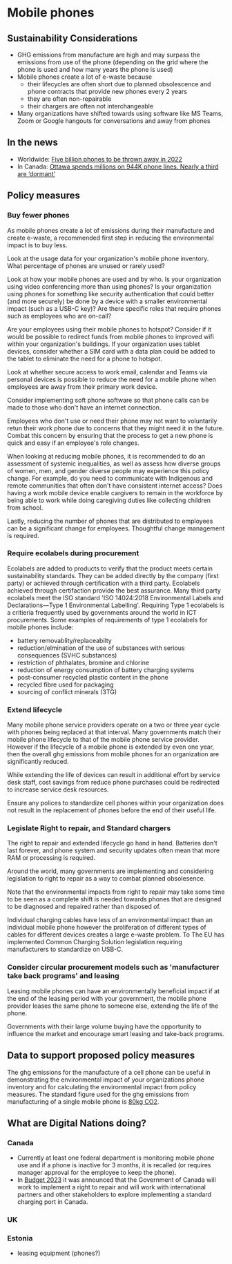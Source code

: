 # Mobile phones
## Sustainability Considerations
- GHG emissions from manufacture are high and may surpass the emissions from use of the phone (depending on the grid where the phone is used and how many years the phone is used)
- Mobile phones create a lot of e-waste because
    - their lifecycles are often short due to planned obsolescence and phone contracts that provide new phones every 2 years
    - they are often non-repairable
    - their chargers are often not interchangeable  
- Many organizations have shifted towards using software like MS Teams, Zoom or Google hangouts for conversations and away from phones

## In the news
- Worldwide: [Five billion phones to be thrown away in 2022](https://www.bbc.com/news/science-environment-63245150)
- In Canada: [Ottawa spends millions on 944K phone lines. Nearly a third are ‘dormant’](https://globalnews.ca/news/9595669/canada-federal-spending-dormant-phone-lines/)

## Policy measures

### Buy fewer phones
As mobile phones create a lot of emissions during their manufacture and create e-waste, a recommended first step in reducing the environmental impact is to buy less. 

Look at the usage data for your organization's mobile phone inventory.
What percentage of phones are unused or rarely used? 

Look at how your mobile phones are used and by who. 
Is your organization using video conferencing more than using phones? 
Is your organization using phones for something like security authentication that could better (and more securely) be done by a device with a smaller environmental impact (such as a USB-C key)? 
Are there specific roles that require phones such as employees who are on-call?

Are your employees using their mobile phones to hotspot? 
Consider if it would be possible to redirect funds from mobile phones to improved wifi within your organization's buildings. 
If your organization uses tablet devices, consider whether a SIM card with a data plan could be added to the tablet to eliminate the need for a phone to hotspot.

Look at whether secure access to work email, calendar and Teams via personal devices is possible to reduce the need for a mobile phone when employees are away from their primary work device.

Consider implementing soft phone software so that phone calls can be made to those who don't have an internet connection.

Employees who don't use or need their phone may not want to voluntarily retun their work phone due to concerns that they might need it in the future. 
Combat this concern by ensuring that the process to get a new phone is quick and easy if an employee's role changes.

When looking at reducing mobile phones, it is recommended to do an assessment of systemic inequalities, as well as assess how diverse groups of women, men, and gender diverse people may experience this policy change. 
For example, do you need to communicate with Indigenous and remote communities that often don't have consistent internet access? 
Does having a work mobile device enable cargivers to remain in the workforce by being able to work while doing caregiving duties like collecting children from school.

Lastly, reducing the number of phones that are distributed to employees can be a significant change for employees. 
Thoughtful change management is required.

### Require ecolabels during procurement
Ecolabels are added to products to verify that the product meets certain sustainability standards.
They can be added directly by the company (first party) or achieved through certification with a third party.
Ecolabels achieved through certifaction provide the best assurance.
Many third party ecolabels meet the ISO standard 'ISO 14024:2018 Environmental Labels and Declarations—Type 1 Environmental Labelling'.
Requiring Type 1 ecolabels is a critieria frequently used by governments around the world in ICT procurements.
Some examples of requirements of type 1 ecolabels for mobile phones include:
- battery removablity/replaceabilty
- reduction/elmination of the use of substances with serious consequences (SVHC substances)
- restriction of phthalates, bromine and chlorine
- reduction of energy consumption of battery charging systems
- post-consumer recycled plastic content in the phone
- recycled fibre used for packaging
- sourcing of conflict minerals (3TG)

### Extend lifecycle
Many mobile phone service providers operate on a two or three year cycle with phones being replaced at that interval.
Many governments match their mobile phone lifecycle to that of the mobile phone service provider.
However if the lifecycle of a mobile phone is extended by even one year, then the overall ghg emissions from mobile phones for an organization are significantly reduced.

While extending the life of devices can result in additional effort by service desk staff, cost savings from reduce phone purchases could be redirected to increase service desk resources.

Ensure any polices to standardize cell phones within your organization does not result in the replacement of phones before the end of their useful life.

### Legislate Right to repair, and Standard chargers
The right to repair and extended lifecycle go hand in hand. Batteries don't last forever, and phone system and security updates often mean that more RAM or processing is required.

Around the world, many governments are implementing and considering legislation to right to repair as a way to combat planned obsolesence. 

Note that the environmental impacts from right to repair may take some time to be seen as a complete shift is needed towards phones that are designed to be diagnosed and repaired rather than disposed of. 

Individual charging cables have less of an environmental impact than an individual mobile phone however the proliferation of different types of cables for different devices creates a large e-waste problem. To The EU has implemented Common Charging Solution legislation requiring manufacturers to standardize on USB-C.  

### Consider circular procurement models such as 'manufacturer take back programs' and leasing
Leasing mobile phones can have an environmentally beneficial impact if at the end of the leasing period with your government, the mobile phone provider leases the same phone to someone else, extending the life of the phone. 

Governments with their large volume buying have the opportunity to influence the market and encourage smart leasing and take-back programs. 

## Data to support proposed policy measures
The ghg emissions for the manufacture of a cell phone can be useful in demonstrating the environmental impact of your organizations phone inventory and for calculating the environmental impact from policy measures. The standard figure used for the ghg emissions from manufacturing of a single mobile phone is [80kg CO2](https://8billiontrees.com/carbon-offsets-credits/carbon-footprint-of-iphone/).

## What are Digital Nations doing?
### Canada
- Currently at least one federal department is monitoring mobile phone use and if a phone is inactive for 3 months, it is recalled (or requires manager approval for the employee to keep the phone).
- In [Budget 2023](https://www.budget.canada.ca/2023/report-rapport/chap1-en.html#a2) it was announced that the Government of Canada will work to implement a right to repair and will work with international partners and other stakeholders to explore implementing a standard charging port in Canada.

### UK

### Estonia
- leasing equipment (phones?)
